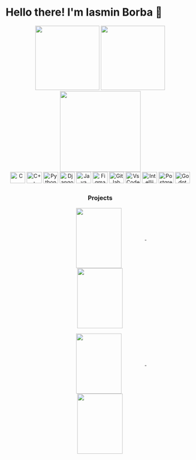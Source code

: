 # Hello there! I'm Iasmin Borba 👾

<div align="center" >
  <img src="http://github-readme-streak-stats.herokuapp.com?user=IasminBorba&theme=dracula&hide_border=true&date_format=j%20M%5B%20Y%5D" height="171px">
  <img src="https://github-readme-stats.vercel.app/api/top-langs/?username=IasminBorba&layout=compact&theme=dracula&hide=php,yacc&langs_count=6&hide_border=true" height="171px">
  <img src="http://github-profile-summary-cards.vercel.app/api/cards/profile-details?username=IasminBorba&theme=dracula" height="215px">
</div>

<div align="center" >
  <img align="center" alt="C" height="30" width="40" src="https://cdn.jsdelivr.net/gh/devicons/devicon@latest/icons/c/c-original.svg" />
  <img align="center" alt="C++" height="30" width="40" src="https://cdn.jsdelivr.net/gh/devicons/devicon/icons/cplusplus/cplusplus-original.svg">
  <img align="center" alt="Python" height="30" width="40" src="https://cdn.jsdelivr.net/gh/devicons/devicon/icons/python/python-original.svg">
  <img align="center" alt="Django" height="30" width="40" src="https://cdn.jsdelivr.net/gh/devicons/devicon@latest/icons/django/django-plain.svg" />
  <img align="center" alt="Java" height="30" width="40" src="https://cdn.jsdelivr.net/gh/devicons/devicon@latest/icons/java/java-original.svg" />
<!-- 
  <img align="center" alt="CSS3" height="30" width="40" src="https://cdn.jsdelivr.net/gh/devicons/devicon@latest/icons/css3/css3-plain.svg" />
  <img align="center" alt="HTML5" height="30" width="40" src="https://cdn.jsdelivr.net/gh/devicons/devicon@latest/icons/html5/html5-plain.svg" />
  <img align="center" alt="Javascript" height="30" width="40" src="https://cdn.jsdelivr.net/gh/devicons/devicon@latest/icons/javascript/javascript-plain.svg" />
  <img align="center" alt="React" height="30" width="40" src="https://cdn.jsdelivr.net/gh/devicons/devicon@latest/icons/react/react-original.svg" />  
-->
  <img align="center" alt="Figma" height="30" width="40" src="https://cdn.jsdelivr.net/gh/devicons/devicon@latest/icons/figma/figma-original.svg" />
  <img align="center" alt="Gitlab" height="30" width="40" src="https://cdn.jsdelivr.net/gh/devicons/devicon@latest/icons/gitlab/gitlab-plain.svg" />
  <img align="center" alt="VsCode" height="30" width="40" src="https://cdn.jsdelivr.net/gh/devicons/devicon@latest/icons/vscode/vscode-original.svg" />
  <img align="center" alt="Intellij" height="30" width="40" src="https://cdn.jsdelivr.net/gh/devicons/devicon@latest/icons/intellij/intellij-original.svg" />
  <img align="center" alt="PostgreSQL" height="30" width="40" src="https://cdn.jsdelivr.net/gh/devicons/devicon@latest/icons/postgresql/postgresql-plain.svg" />
  <img align="center" alt="Godot" height="30" width="40" src="https://cdn.jsdelivr.net/gh/devicons/devicon@latest/icons/godot/godot-original.svg" />

##

### Projects

<p align="center">
  <a href="https://github.com/IasminBorba/bookmarks">
    <img width='49%' align="center" src="https://github-readme-stats.vercel.app/api/pin/?username=IasminBorba&repo=bookmarks&layout=compact&theme=dracula&hide=php,yacc&langs_count=6&hide_border=true" height="160px" />
  </a>
  <span>&nbsp;</span>
  <a href="https://github.com/IasminBorba/projeto-md">
    <img width='49%' align="center" src="https://github-readme-stats.vercel.app/api/pin/?username=IasminBorba&repo=projeto-md&layout=compact&theme=dracula&hide=php,yacc&langs_count=6&hide_border=true" height="160px" />
  </a>
</p>
<p align="center">
  <a href="https://github.com/IasminBorba/gravedigger-cat">
    <img width='49%' align="center" src="https://github-readme-stats.vercel.app/api/pin/?username=IasminBorba&repo=gravedigger-cat&layout=compact&theme=dracula&hide=php,yacc&langs_count=6&hide_border=true" height="160px" />
  </a>
  <span>&nbsp;</span>
  <a href="https://github.com/IasminBorba/alinhamento-multiplo-dna">
    <img width='49%' align="center" src="https://github-readme-stats.vercel.app/api/pin/?username=IasminBorba&repo=alinhamento-multiplo-dna&layout=compact&theme=dracula&hide=php,yacc&langs_count=6&hide_border=true" height="160px" />
  </a>
</p>


##

<!-- ![Snake animation](https://github.com/IasminBorba/IasminBorba/blob/output/github-contribution-grid-snake.svg) -->
